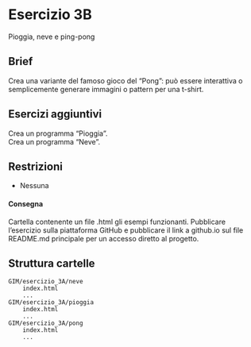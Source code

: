 # Esercizio 3B
Pioggia, neve e ping-pong   

## Brief
Crea una variante del famoso gioco del “Pong”: può essere interattiva o semplicemente generare immagini o pattern per una t-shirt.  

## Esercizi aggiuntivi 
Crea un programma “Pioggia”.  
Crea un programma “Neve”.  

## Restrizioni
- Nessuna 

#### Consegna
Cartella contenente un file .html gli esempi funzionanti.
Pubblicare l’esercizio sulla piattaforma GitHub e pubblicare il link a github.io sul file README.md principale per un accesso diretto al progetto.

## Struttura cartelle
```
GIM/esercizio_3A/neve
	index.html 
	...
GIM/esercizio_3A/pioggia
	index.html 
	...
GIM/esercizio_3A/pong
	index.html 
	...

``` 
